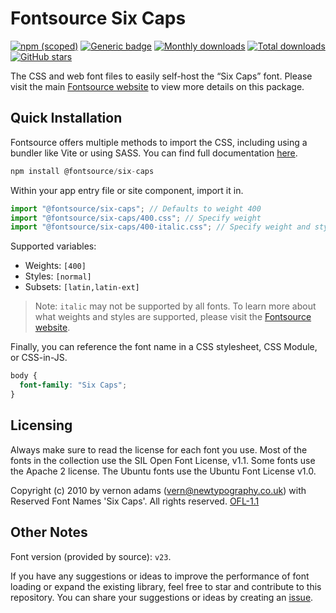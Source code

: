 # Fontsource Six Caps

[![npm (scoped)](https://img.shields.io/npm/v/@fontsource/six-caps?color=brightgreen)](https://www.npmjs.com/package/@fontsource/six-caps) [![Generic badge](https://img.shields.io/badge/fontsource-passing-brightgreen)](https://github.com/fontsource/fontsource) [![Monthly downloads](https://badgen.net/npm/dm/@fontsource/six-caps)](https://github.com/fontsource/fontsource) [![Total downloads](https://badgen.net/npm/dt/@fontsource/six-caps)](https://github.com/fontsource/fontsource) [![GitHub stars](https://img.shields.io/github/stars/fontsource/fontsource.svg?style=social&label=Star)](https://github.com/fontsource/fontsource/stargazers)

The CSS and web font files to easily self-host the “Six Caps” font. Please visit the main [Fontsource website](https://fontsource.org/fonts/six-caps) to view more details on this package.

## Quick Installation

Fontsource offers multiple methods to import the CSS, including using a bundler like Vite or using SASS. You can find full documentation [here](https://fontsource.org/docs/getting-started/introduction).

```javascript
npm install @fontsource/six-caps
```

Within your app entry file or site component, import it in.

```javascript
import "@fontsource/six-caps"; // Defaults to weight 400
import "@fontsource/six-caps/400.css"; // Specify weight
import "@fontsource/six-caps/400-italic.css"; // Specify weight and style
```

Supported variables:
- Weights: `[400]`
- Styles: `[normal]`
- Subsets: `[latin,latin-ext]`

> Note: `italic` may not be supported by all fonts. To learn more about what weights and styles are supported, please visit the [Fontsource website](https://fontsource.org/fonts/six-caps).

Finally, you can reference the font name in a CSS stylesheet, CSS Module, or CSS-in-JS.

```css
body {
  font-family: "Six Caps";
}
```

## Licensing
Always make sure to read the license for each font you use. Most of the fonts in the collection use the SIL Open Font License, v1.1. Some fonts use the Apache 2 license. The Ubuntu fonts use the Ubuntu Font License v1.0.

Copyright (c) 2010 by vernon adams (vern@newtypography.co.uk) with Reserved Font Names 'Six Caps'. All rights reserved.
[OFL-1.1](https://openfontlicense.org)

## Other Notes
Font version (provided by source): `v23`.

If you have any suggestions or ideas to improve the performance of font loading or expand the existing library, feel free to star and contribute to this repository. You can share your suggestions or ideas by creating an [issue](https://github.com/fontsource/fontsource/issues).